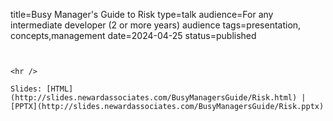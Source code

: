 title=Busy Manager's Guide to Risk
type=talk
audience=For any intermediate developer (2 or more years) audience
tags=presentation, concepts,management
date=2024-04-25
status=published
~~~~~~

    
<hr />

Slides: [HTML](http://slides.newardassociates.com/BusyManagersGuide/Risk.html) | [PPTX](http://slides.newardassociates.com/BusyManagersGuide/Risk.pptx)

